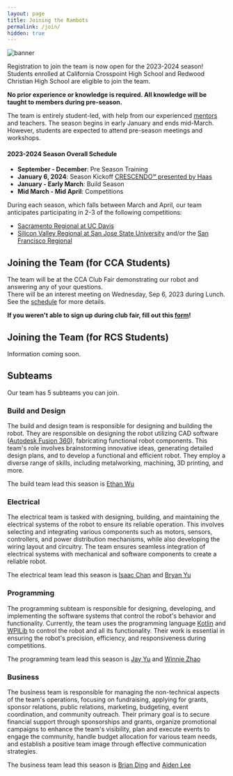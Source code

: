 ```yaml
---
layout: page
title: Joining the Rambots
permalink: /join/
hidden: true
---
```


![banner](https://2024cdn.rambots.org/Innovate_Beyond.png)

Registration to join the team is now open for the 2023-2024 season! Students enrolled at California Crosspoint High School and Redwood Christian High School are eligible to join the team.

**No prior experience or knowledge is required. All knowledge will be taught to members during pre-season.**

The team is entirely student-led, with help from our experienced [mentors](/members#mentors) and teachers. The season begins in early January and ends mid-March. However, students are expected to attend pre-season meetings and workshops.

#### 2023-2024 Season Overall Schedule

- **September - December**: Pre Season Training
- **January 6, 2024**: Season Kickoff [CRESCENDO℠ presented by Haas](https://www.firstinspires.org/robotics/frc/game-and-season)
- **January - Early March**: Build Season
- **Mid March - Mid April**: Competitions

During each season, which falls between March and April, our team anticipates participating in 2-3 of the following competitions:

- [Sacramento Regional at UC Davis](https://cafirst.org/frc/sacramento/)
- [Silicon Valley Regional at San Jose State University](https://cafirst.org/frc/siliconvalley/) and/or the [San Francisco Regional](https://cafirst.org/frc/sanfrancisco/)

## Joining the Team (for CCA Students)

The team will be at the CCA Club Fair demonstrating our robot and answering any of your questions.<br>
There will be an interest meeting on Wednesday, Sep 6, 2023 during Lunch. See the [schedule](/schedule) for more details.

**If you weren't able to sign up during club fair, fill out this [form](https://go.rambots.org/interest)!**

## Joining the Team (for RCS Students)

Information coming soon.
## Subteams

Our team has 5 subteams you can join.

### Build and Design

The build and design team is responsible for designing and building the robot. They are responsible on designing the robot utilizing CAD software ([Autodesk Fusion 360](https://www.autodesk.com/products/fusion-360/overview)), fabricating functional robot components. This team's role involves brainstorming innovative ideas, generating detailed design plans, and to develop a functional and efficient robot. They employ a diverse range of skills, including metalworking, machining, 3D printing, and more.

The build team lead this season is [Ethan Wu](/leadership/ewu)

### Electrical

The electrical team is tasked with designing, building, and maintaining the electrical systems of the robot to ensure its reliable operation. This involves selecting and integrating various components such as motors, sensors, controllers, and power distribution mechanisms, while also developing the wiring layout and circuitry. The team ensures seamless integration of electrical systems with mechanical and software components to create a reliable robot.

The electrical team lead this season is [Isaac Chan](/leadership/ichan) and [Bryan Yu](/leadership/byu)

### Programming

The programming subteam is responsible for designing, developing, and implementing the software systems that control the robot's behavior and functionality. Currently, the team uses the programming language [Kotlin](https://kotlinlang.org/) and [WPILib](https://github.com/wpilibsuite/allwpilib) to control the robot and all its functionality. Their work is essential in ensuring the robot's precision, efficiency, and responsiveness during competitions.

The programming team lead this season is [Jay Yu](/leadership/jyu) and [Winnie Zhao](/leadership/wzhao)

### Business

The business team is responsible for managing the non-technical aspects of the team's operations, focusing on fundraising, applying for grants, sponsor relations, public relations, marketing, budgeting, event coordination, and community outreach. Their primary goal is to secure financial support through sponsorships and grants, organize promotional campaigns to enhance the team's visibility, plan and execute events to engage the community, handle budget allocation for various team needs, and establish a positive team image through effective communication strategies.

The business team lead this season is [Brian Ding](/leadership/bding) and [Aiden Lee](/leadership/alee)

